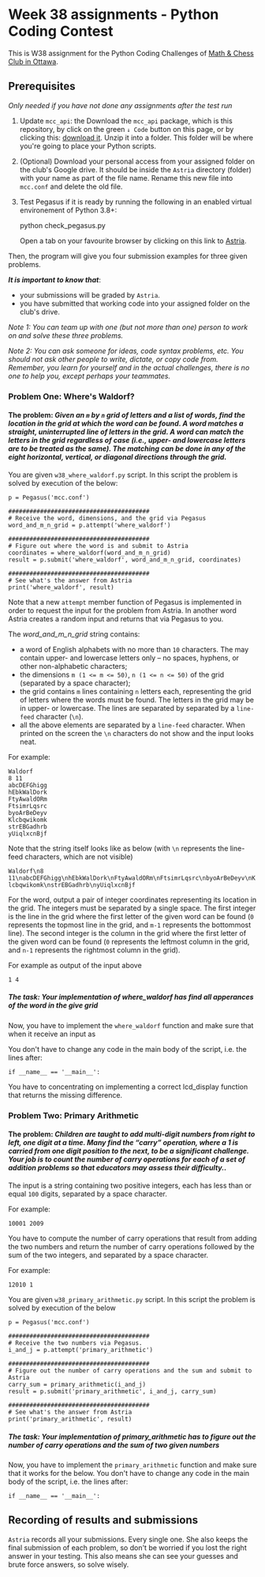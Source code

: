 # Week 38 assignments - Python Coding Contest

This is W38 assignment for the Python Coding Challenges of [Math & Chess Club in Ottawa](https://online2learn.wordpress.com/).

## Prerequisites
*Only needed if you have not done any assignments after the test run*
1. Update `mcc_api`: the Download the `mcc_api` package, which is this repository, by click on the green `↓ Code` button on this page, or by clicking this: [download it](https://github.com/nghia71/mcc_api/archive/master.zip). Unzip it into a folder. This folder will be where you're going to place your Python scripts.
2. (Optional) Download your personal access from your assigned folder on the club's Google drive. It should be inside the `Astria` directory (folder) with your name as part of the file name. Rename this new file into `mcc.conf` and delete the old file.
3. Test Pegasus if it is ready by running the following in an enabled virtual environement of Python 3.8+:

    python check_pegasus.py

    Open a tab on your favourite browser by clicking on this link to [Astria](http://206.47.13.10:8080).

Then, the program will give you four submission examples for three given problems.

***It is important to know that***:
- your submissions will be graded by `Astria`.
- you have submitted that working code into your assigned folder on the club's drive.

*Note 1: You can team up with one (but not more than one) person to work on and solve these three problems.*

*Note 2: You can ask someone for ideas, code syntax problems, etc. You should not ask other people to write, dictate, or copy code from. Remember, you learn for yourself and in the actual challenges, there is no one to help you, except perhaps your teammates.*

### Problem One: Where's Waldorf?
#### The problem: *Given an `m` by `n` grid of letters and a list of words, find the location in the grid at which the word can be found. A word matches a straight, uninterrupted line of letters in the grid. A word can match the letters in the grid regardless of case (i.e., upper- and lowercase letters are to be treated as the same). The matching can be done in any of the eight horizontal, vertical, or diagonal directions through the grid.*

You are given `w38_where_waldorf.py` script. In this script the problem is solved by execution of the below:

    p = Pegasus('mcc.conf')

    ########################################
    # Receive the word, dimensions, and the grid via Pegasus
    word_and_m_n_grid = p.attempt('where_waldorf')

    ########################################
    # Figure out where the word is and submit to Astria
    coordinates = where_waldorf(word_and_m_n_grid)
    result = p.submit('where_waldorf', word_and_m_n_grid, coordinates)

    ########################################
    # See what's the answer from Astria
    print('where_waldorf', result)

Note that a new `attempt` member function of Pegasus is implemented in order to request the input for the problem from Astria. In another word Astria creates a random input and returns that via Pegasus to you.

The *word_and_m_n_grid* string contains:
 - a word of English alphabets with no more than `10` characters. The  may contain upper- and lowercase letters only – no spaces, hyphens, or other non-alphabetic characters;
 - the dimensions `m (1 <= m <= 50)`, `n (1 <= n <= 50)` of the grid (separated by a space character);
 - the grid contains `m` lines containing `n` letters each, representing the grid of letters where the words must be found. The letters in the grid may be in upper- or lowercase. The lines are separated by separated by a `line-feed` character (`\n`).
 - all the above elements are separated by a `line-feed` character. When printed on the screen the `\n` characters do not show and the input looks neat.


 For example:

    Waldorf
    8 11
    abcDEFGhigg
    hEbkWalDork
    FtyAwaldORm
    FtsimrLqsrc
    byoArBeDeyv
    Klcbqwikomk
    strEBGadhrb
    yUiqlxcnBjf


Note that the string itself looks like as below (with `\n` represents the line-feed characters, which are not visible)

`Waldorf\n8 11\nabcDEFGhigg\nhEbkWalDork\nFtyAwaldORm\nFtsimrLqsrc\nbyoArBeDeyv\nKlcbqwikomk\nstrEBGadhrb\nyUiqlxcnBjf`

For the word, output a pair of integer coordinates representing its location in the grid. The integers must be separated by a single space. The first integer is the line in the grid where the first letter of the given word can be found (`0` represents the topmost line in the grid, and `m-1` represents the bottommost line). The second integer is the column in the grid where the first letter of the given word can be found (`0` represents the leftmost column in the grid, and `n-1` represents the rightmost column in the grid).

For example as output of the input above

    1 4


##### The task: *Your implementation of where_waldorf has find all apperances of the word in the give grid*

Now, you have to implement the `where_waldorf` function and make sure that when it receive an input as

You don't have to change any code in the main body of the script, i.e. the lines after:

    if __name__ == '__main__':

You have to concentrating on implementing a correct lcd_display function that returns the missing difference.

### Problem Two: Primary Arithmetic
#### The problem: ***Children are taught to add multi-digit numbers from right to left, one digit at a time. Many find the “carry” operation, where a 1 is carried from one digit position to the next, to be a significant challenge. Your job is to count the number of carry operations for each of a set of addition problems so that educators may assess their difficulty..***

The input is a string containing two positive integers, each has less than or equal `100` digits, separated by a space character.

For example:

    10001 2009


You have to compute the number of carry operations that result from adding the two numbers and return the number of carry operations followed by the sum of the two integers, and separated by a space character.

For example:

    12010 1

You are given `w38_primary_arithmetic.py` script. In this script the problem is solved by execution of the below

    p = Pegasus('mcc.conf')

    ########################################
    # Receive the two numbers via Pegasus.
    i_and_j = p.attempt('primary_arithmetic')

    ########################################
    # Figure out the number of carry operations and the sum and submit to Astria
    carry_sum = primary_arithmetic(i_and_j)
    result = p.submit('primary_arithmetic', i_and_j, carry_sum)

    ########################################
    # See what's the answer from Astria
    print('primary_arithmetic', result)


##### The task: *Your implementation of primary_arithmetic has to figure out the number of carry operations and the sum of two given numbers*

Now, you have to implement the `primary_arithmetic` function and make sure that it works for the below. You don't have to change any code in the main body of the script, i.e. the lines after:

    if __name__ == '__main__':

## Recording of results and submissions
`Astria` records all your submissions. Every single one. She also keeps the final submission of each problem, so don't be worried if you lost the right answer in your testing. This also means she can see your guesses and brute force answers, so solve wisely.
